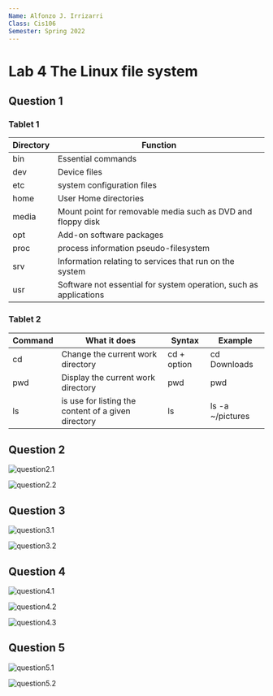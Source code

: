```yaml
---
Name: Alfonzo J. Irrizarri
Class: Cis106
Semester: Spring 2022
---
```


# Lab 4 The Linux file system

## Question 1
### Tablet 1

|Directory |Function
----------|---------
bin       |Essential commands
dev       | Device files
etc       | system configuration files
home      | User Home directories
media     | Mount point for removable media such as DVD and floppy disk
opt       | Add-on software packages
proc      |process information pseudo-filesystem
srv       | Information relating to services that run on the system
usr       | Software not essential for system operation, such as applications

### Tablet 2
Command  |	What it does  |	Syntax  |	Example
---------|----------------|---------|-----------
cd       |Change the current work directory | cd + option | cd Downloads
pwd      |Display the current work directory| pwd | pwd
ls       | is use for listing the content of a given directory | ls | ls -a ~/pictures


## Question 2
![question2.1](q2.1.png)

![question2.2](q2.2.png)

## Question 3
![question3.1](q3.1.png)

![question3.2](q3.2.png)

## Question 4
![question4.1](q4.1.png)

![question4.2](q4.2.png)

![question4.3](q4.3.png)

## Question 5
![question5.1](q5.1.png)

![question5.2](q5.2.png)